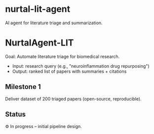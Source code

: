 # nurtal-lit-agent
AI agent for literature triage and summarization.
# NurtalAgent-LIT

Goal: Automate literature triage for biomedical research.
- Input: research query (e.g., "neuroinflammation drug repurposing")
- Output: ranked list of papers with summaries + citations

## Milestone 1
Deliver dataset of 200 triaged papers (open-source, reproducible).

## Status
⚙️ In progress – initial pipeline design.
